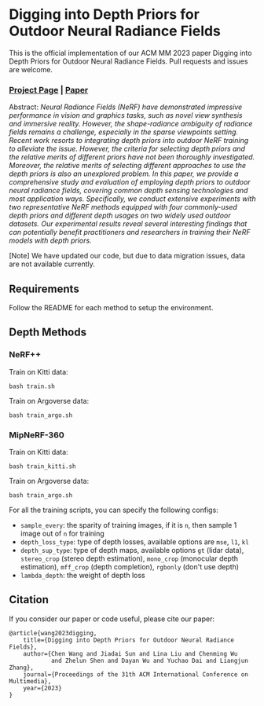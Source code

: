 # Digging into Depth Priors for Outdoor Neural Radiance Fields
This is the official implementation of our ACM MM 2023 paper Digging into Depth Priors for Outdoor Neural Radiance Fields. Pull requests and issues are welcome.

### [Project Page](https://cwchenwang.github.io/outdoor-nerf-depth/) | [Paper](https://arxiv.org/abs/2308.04413)

Abstract: *Neural Radiance Fields (NeRF) have demonstrated impressive performance in vision and graphics tasks, such as novel view synthesis and immersive reality. However, the shape-radiance ambiguity of radiance fields remains a challenge, especially in the sparse viewpoints setting. Recent work resorts to integrating depth priors into outdoor NeRF training to alleviate the issue. However, the criteria for selecting depth priors and the relative merits of different priors have not been thoroughly investigated. Moreover, the relative merits of selecting different approaches to use the depth priors is also an unexplored problem. In this paper, we provide a comprehensive study and evaluation of employing depth priors to outdoor neural radiance fields, covering common depth sensing technologies and most application ways. Specifically, we conduct extensive experiments with two representative NeRF methods equipped with four commonly-used depth priors and different depth usages on two widely used outdoor datasets. Our experimental results reveal several interesting findings that can potentially benefit practitioners and researchers in training their NeRF models with depth priors.*

[Note] We have updated our code, but due to data migration issues, data are not available currently.

## Requirements
Follow the README for each method to setup the environment.

## Depth Methods

### NeRF++
Train on Kitti data:
```
bash train.sh
```

Train on Argoverse data:
```
bash train_argo.sh
```

### MipNeRF-360
Train on Kitti data:
```
bash train_kitti.sh
```

Train on Argoverse data:
```
bash train_argo.sh
```

For all the training scripts, you can specify the following configs:
- `sample_every`: the sparity of training images, if it is `n`, then sample 1 image out of `n` for training
- `depth_loss_type`: type of depth losses, available options are `mse`, `l1`, `kl`
- `depth_sup_type`: type of depth maps, available options `gt` (lidar data), `stereo_crop` (stereo depth estimation), `mono_crop` (monocular depth estimation), `mff_crop` (depth completion), `rgbonly` (don't use depth)
- `lambda_depth`: the weight of depth loss

## Citation
If you consider our paper or code useful, please cite our paper:
```
@article{wang2023digging,
    title={Digging into Depth Priors for Outdoor Neural Radiance Fields},
    author={Chen Wang and Jiadai Sun and Lina Liu and Chenming Wu 
            and Zhelun Shen and Dayan Wu and Yuchao Dai and Liangjun Zhang},
    journal={Proceedings of the 31th ACM International Conference on Multimedia},
    year={2023}
}
```
